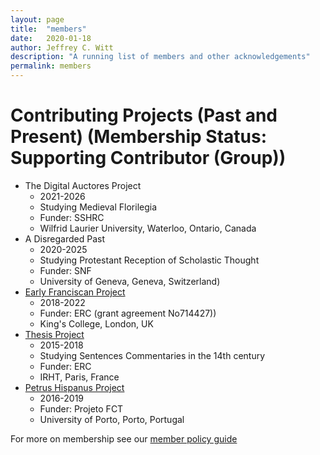 ```yaml
---
layout: page
title:  "members"
date:   2020-01-18
author: Jeffrey C. Witt
description: "A running list of members and other acknowledgements"
permalink: members
---
```


# Contributing Projects (Past and Present) (Membership Status: Supporting Contributor (Group))

* The Digital Auctores Project 
  * 2021-2026
  * Studying Medieval Florilegia
  * Funder: SSHRC
  * Wilfrid Laurier University, Waterloo, Ontario, Canada
* A Disregarded Past 
  * 2020-2025
  * Studying Protestant Reception of Scholastic Thought 
  * Funder: SNF
  * University of Geneva, Geneva, Switzerland)
* [Early Franciscan Project](https://www.earlyfranciscans.com/)  
  * 2018-2022
  * Funder: ERC (grant agreement No714427))
  * King's College, London, UK
* [Thesis Project](http://thesis-project.ro/)
  * 2015-2018
  * Studying Sentences Commentaries in the 14th century
  * Funder: ERC 
  * IRHT, Paris, France
* [Petrus Hispanus Project](https://ifilosofia.up.pt/proj/ph/ph) 
  * 2016-2019
  * Funder: Projeto FCT 
  * University of Porto, Porto, Portugal
  

For more on membership see our [member policy guide](policy/membership)